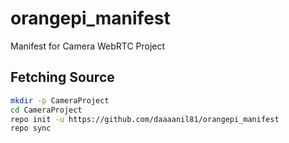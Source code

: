 # orangepi_manifest

Manifest for Camera WebRTC Project

## Fetching Source
```bash
mkdir -p CameraProject
cd CameraProject
repo init -u https://github.com/daaaanil81/orangepi_manifest
repo sync
```